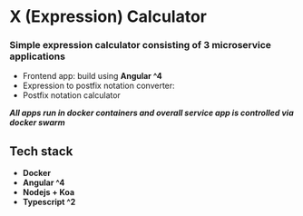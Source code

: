 # X (Expression) Calculator

### Simple expression calculator consisting of 3 microservice applications

* Frontend app: build using **Angular ^4**
* Expression to postfix notation converter:
* Postfix notation calculator

**_All apps run in docker containers and overall service app is controlled via docker swarm_**

## Tech stack
* **Docker**
* **Angular ^4**
* **Nodejs + Koa**
* **Typescript ^2**